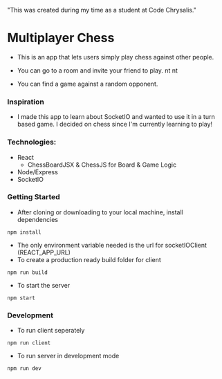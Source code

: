 "This was created during my time as a student at Code Chrysalis."

# Multiplayer Chess

- This is an app that lets users simply play chess against other people.

- You can go to a room and invite your friend to play.
nt nt
- You can find a game against a random opponent.

### Inspiration

- I made this app to learn about SocketIO and wanted to use it in a turn based game. I decided on chess since I'm currently learning to play!

### Technologies:
- React
  - ChessBoardJSX & ChessJS for Board & Game Logic
- Node/Express
- SocketIO

### Getting Started
- After cloning or downloading to your local machine, install dependencies
```
npm install
```
- The only environment variable needed is the url for socketIOClient (REACT_APP_URL)
- To create a production ready build folder for client
```
npm run build
```

- To start the server
```
npm start
```

### Development
- To run client seperately
```
npm run client
```

- To run server in development mode
```
npm run dev
```